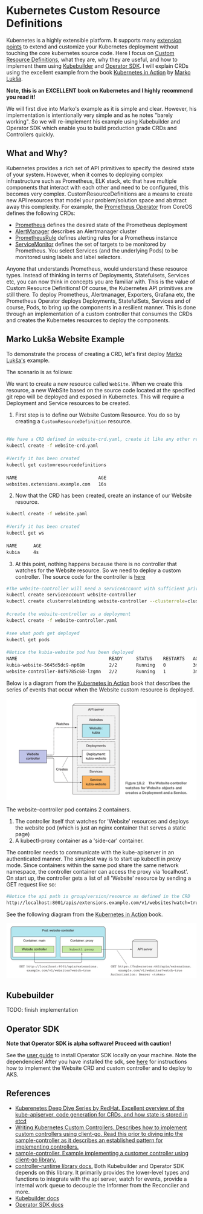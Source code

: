 # Kubernetes Custom Resource Definitions

Kubernetes is a highly extensible platform.  It supports many [extension points](https://kubernetes.io/docs/concepts/extend-kubernetes/extend-cluster/) to extend and customize your Kubernetes deployment without touching the core kubernetes source code.  Here I focus on [Custom Resource Definitions](https://kubernetes.io/docs/concepts/extend-kubernetes/api-extension/custom-resources/#customresourcedefinitions), what they are, why they are useful, and how to implement them using [Kubebuilder](https://book.kubebuilder.io/) and [Operator SDK](https://github.com/operator-framework/operator-sdk).  I will explain CRDs using the excellent example from the book [Kubernetes in Action](https://www.manning.com/books/kubernetes-in-action) by [Marko Lukša](https://github.com/luksa).

**Note, this is an EXCELLENT book on Kubernetes and I highly recommend you read it!**

We will first dive into Marko's example as it is simple and clear.  However, his implementation is intentionally very simple and as he notes "barely working".  So we will re-implement his example using Kubebuilder and Operator SDK which enable you to build production grade CRDs and Controllers quickly.  

## What and Why?

Kubernetes provides a rich set of API primitives to specify the desired state of your system.  However, when it comes to deploying complex infrastructure such as Prometheus, ELK stack, etc that have multiple components that interact with each other and need to be configured, this becomes very complex.  CustomResourceDefinitions are a means to create new API resources that model your problem/solution space and abstract away this complexity.  For example, the [Prometheus Operator](https://coreos.com/operators/prometheus/docs/latest/user-guides/getting-started.html) from CoreOS defines the following CRDs:

* [Prometheus](./prometheus/prometheus.yaml) defines the desired state of the Prometheus deployment
* [AlertManager](./prometheus/alertmanagers.yaml) describes an Alertmanager cluster
* [PrometheusRule](./prometheus/prometheus-rule.yaml) defines alerting rules for a Prometheus instance
* [ServiceMonitor](./prometheus/servicemonitor.yaml) defines the set of targets to be monitored by Prometheus.  You select Services (and the underlying Pods) to be monitored using labels and label selectors.

Anyone that understands Prometheus, would understand these resource types.  Instead of thinking in terms of Deployments, Statefulsets, Services etc, you can now think in concepts you are familiar with.  This is the value of Custom Resource Definitions!  Of course, the Kubernetes API primitives are still there. To deploy Prometheus, Alertmanager, Exporters, Grafana etc, the Prometheus Operator deploys Deployments, StatefulSets, Services and of course, Pods, to bring up the components in a resilient manner.  This is done through an implementation of a custom controller that consumes the CRDs and creates the Kubernetes resources to deploy the components.  

## Marko Lukša Website Example ##

To demonstrate the process of creating a CRD, let's first deploy [Marko Lukša's](https://github.com/luksa) example.

The scenario is as follows:

We want to create a new resource called `WebSite`.  When we create this resource, a new WebSite based on the source code located at the specified git repo will be deployed and exposed in Kubernetes.  This will require a Deployment and Service resources to be created.

1. First step is to define our Website Custom Resource.  You do so by creating a `CustomResourceDefinition` resource. 

```sh

#We have a CRD defined in website-crd.yaml, create it like any other resource
kubectl create -f website-crd.yaml

#Verify it has been created
kubectl get customresourcedefinitions

NAME                              AGE
websites.extensions.example.com   16s

```

2. Now that the CRD has been created, create an instance of our Website resource.

```sh
kubectl create -f website.yaml

#Verify it has been created
kubectl get ws

NAME      AGE
kubia     4s

```
3. At this point, nothing happens because there is no controller that watches for the Website resource.  So we need to deploy a custom controller.  The source code for the controller is [here](https://github.com/luksa/k8s-website-controller)

```sh
#The website-controller will need a serviceAccount with sufficient privileges to access the kube-apiserver
kubectl create serviceaccount website-controller
kubectl create clusterrolebinding website-controller --clusterrole=cluster-admin --serviceaccount=default:website-controller

#create the website-controller as a deployment
kubectl create -f website-controller.yaml

#see what pods get deployed
kubectl get pods

#Notice the kubia-website pod has been deployed
NAME                                  READY     STATUS    RESTARTS   AGE
kubia-website-5645d5dc9-np68m         2/2       Running   0          3m
website-controller-84f9785c68-lzgmn   2/2       Running   1          3m

```

Below is a diagram from the [Kubernetes in Action](https://www.manning.com/books/kubernetes-in-action) book that describes the series of events that occur when the Website custom resource is deployed.

![Website Controller](./images/website-controller.png "Website Controller")

The website-controller pod contains 2 containers.

1. The controller itself that watches for 'Website' resources and deploys the website pod (which is just an nginx container that serves a static page)
2. A kubectl-proxy container as a 'side-car' container.  

The controller needs to communicate with the kube-apiserver in an authenticated manner.  The simplest way is to start up kubectl in proxy mode.  Since containers within the same pod share the same network namespace, the controller container can access the proxy via 'localhost'.  On start up, the controller gets a list of all 'Website' resource by sending a GET request like so:

```sh
#Notice the api path is group/version/resource as defined in the CRD
http://localhost:8001/apis/extensions.example.com/v1/websites?watch=true
```

See the following diagram from the [Kubernetes in Action](https://www.manning.com/books/kubernetes-in-action) book.

![Controller Pod](./images/controller-pod.png)

## Kubebuilder

TODO: finish implementation

## Operator SDK

**Note that Operator SDK is alpha software!  Proceed with caution!**

See the [user guide](https://github.com/operator-framework/operator-sdk/blob/master/doc/user-guide.md) to install Operator SDK locally on your machine.  Note the dependencies!  After you have installed the sdk, see [here](./website-operator-sdk/README.md) for instructions how to implement the Website CRD and custom controller and to deploy to AKS.

## References ##

- [Kuberenetes Deep Dive Series by RedHat.  Excellent overview of the kube-apiserver, code generation for CRDs, and how state is stored in etcd](https://blog.openshift.com/kubernetes-deep-dive-api-server-part-1/)
- [Writing Kubernetes Custom Controllers. Describes how to implement custom controllers using client-go.  Read this prior to diving into the sample-controller as it describes an established pattern for implementing controllers.](https://medium.com/@cloudark/kubernetes-custom-controllers-b6c7d0668fdf)
- [sample-controller.  Example implementing a customer controller using client-go library.](https://github.com/kubernetes/sample-controller)
- [controller-runtime library docs.](https://godoc.org/github.com/kubernetes-sigs/controller-runtime/pkg) Both Kubebuilder and Operator SDK depends on this library.  It primarily provides the lower-level types and functions to integrate with the api server, watch for events, provide a internal work queue to decouple the Informer from the Reconciler and more.
- [Kubebuilder docs](https://book.kubebuilder.io/)
- [Operator SDK docs](https://github.com/operator-framework/operator-sdk)
